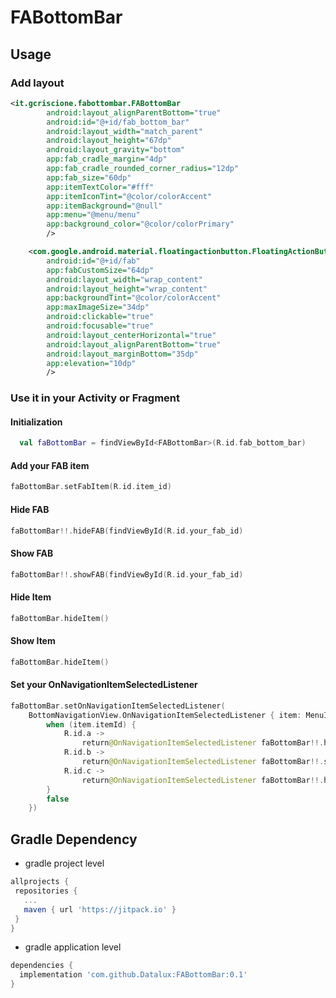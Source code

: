 # FABottomBar


## Usage
### Add layout
```xml
<it.gcriscione.fabottombar.FABottomBar
        android:layout_alignParentBottom="true"
        android:id="@+id/fab_bottom_bar"
        android:layout_width="match_parent"
        android:layout_height="67dp"
        android:layout_gravity="bottom"
        app:fab_cradle_margin="4dp"
        app:fab_cradle_rounded_corner_radius="12dp"
        app:fab_size="60dp"
        app:itemTextColor="#fff"
        app:itemIconTint="@color/colorAccent"
        app:itemBackground="@null"
        app:menu="@menu/menu"
        app:background_color="@color/colorPrimary"
        />

    <com.google.android.material.floatingactionbutton.FloatingActionButton
        android:id="@+id/fab"
        app:fabCustomSize="64dp"
        android:layout_width="wrap_content"
        android:layout_height="wrap_content"
        app:backgroundTint="@color/colorAccent"
        app:maxImageSize="34dp"
        android:clickable="true"
        android:focusable="true"
        android:layout_centerHorizontal="true"
        android:layout_alignParentBottom="true"
        android:layout_marginBottom="35dp"
        app:elevation="10dp"
        />
```

### Use it in your Activity or Fragment
#### Initialization
```kotlin
  val faBottomBar = findViewById<FABottomBar>(R.id.fab_bottom_bar)
```

#### Add your FAB item 
```kotlin
faBottomBar.setFabItem(R.id.item_id)
```

#### Hide FAB
```kotlin
faBottomBar!!.hideFAB(findViewById(R.id.your_fab_id)
```

#### Show FAB
```kotlin
faBottomBar!!.showFAB(findViewById(R.id.your_fab_id)
```

#### Hide Item
```kotlin
faBottomBar.hideItem()
```

#### Show Item
```kotlin
faBottomBar.hideItem()
```

#### Set your OnNavigationItemSelectedListener
```kotlin
faBottomBar.setOnNavigationItemSelectedListener(
    BottomNavigationView.OnNavigationItemSelectedListener { item: MenuItem ->
        when (item.itemId) {
            R.id.a ->
                return@OnNavigationItemSelectedListener faBottomBar!!.hideFAB(findViewById(R.id.fab))
            R.id.b ->
                return@OnNavigationItemSelectedListener faBottomBar!!.showFAB(findViewById(R.id.fab))
            R.id.c ->
                return@OnNavigationItemSelectedListener faBottomBar!!.hideFAB(findViewById(R.id.fab))
        }
        false
    })
```            


## Gradle Dependency
- gradle project level
 ```gradle 
allprojects {
  repositories {
    ...
    maven { url 'https://jitpack.io' }
  }
}
```
- gradle application level
```gradle 
dependencies {
  implementation 'com.github.Datalux:FABottomBar:0.1'
}
 ```
 
 


